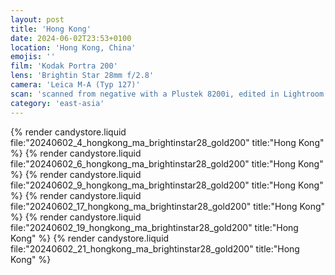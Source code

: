 ```yaml
---
layout: post
title: 'Hong Kong'
date: 2024-06-02T23:53+0100
location: 'Hong Kong, China'
emojis: ''
film: 'Kodak Portra 200'
lens: 'Brightin Star 28mm f/2.8'
camera: 'Leica M-A (Typ 127)'
scan: 'scanned from negative with a Plustek 8200i, edited in Lightroom'
category: 'east-asia'
---
```


{% render candystore.liquid file:"20240602_4_hongkong_ma_brightinstar28_gold200" title:"Hong Kong" %}
{% render candystore.liquid file:"20240602_6_hongkong_ma_brightinstar28_gold200" title:"Hong Kong" %}
{% render candystore.liquid file:"20240602_9_hongkong_ma_brightinstar28_gold200" title:"Hong Kong" %}
{% render candystore.liquid file:"20240602_17_hongkong_ma_brightinstar28_gold200" title:"Hong Kong" %}
{% render candystore.liquid file:"20240602_19_hongkong_ma_brightinstar28_gold200" title:"Hong Kong" %}
{% render candystore.liquid file:"20240602_21_hongkong_ma_brightinstar28_gold200" title:"Hong Kong" %}

